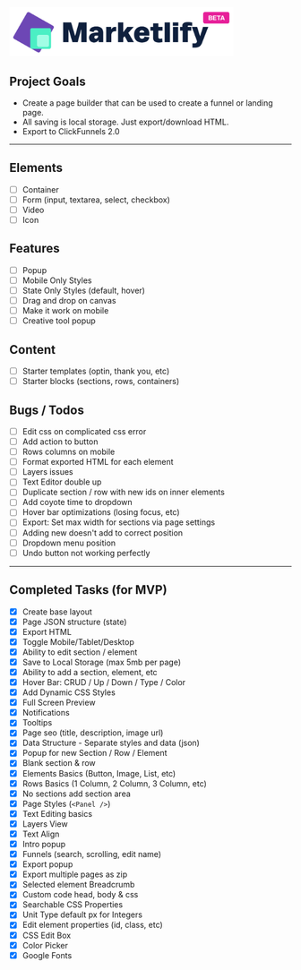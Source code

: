 <img src="/public/images/logo.png" width="400" />

## Project Goals

- Create a page builder that can be used to create a funnel or landing page.
- All saving is local storage. Just export/download HTML.
- Export to ClickFunnels 2.0

---

## Elements

- [ ] Container
- [ ] Form (input, textarea, select, checkbox)
- [ ] Video
- [ ] Icon

## Features

- [ ] Popup
- [ ] Mobile Only Styles
- [ ] State Only Styles (default, hover)
- [ ] Drag and drop on canvas
- [ ] Make it work on mobile
- [ ] Creative tool popup

## Content

- [ ] Starter templates (optin, thank you, etc)
- [ ] Starter blocks (sections, rows, containers)

## Bugs / Todos

- [ ] Edit css on complicated css error
- [ ] Add action to button
- [ ] Rows columns on mobile
- [ ] Format exported HTML for each element
- [ ] Layers issues
- [ ] Text Editor double up
- [ ] Duplicate section / row with new ids on inner elements
- [ ] Add coyote time to dropdown
- [ ] Hover bar optimizations (losing focus, etc)
- [ ] Export: Set max width for sections via page settings
- [ ] Adding new doesn't add to correct position
- [ ] Dropdown menu position
- [ ] Undo button not working perfectly

---

## Completed Tasks (for MVP)

- [x] Create base layout
- [x] Page JSON structure (state)
- [x] Export HTML
- [x] Toggle Mobile/Tablet/Desktop
- [x] Ability to edit section / element
- [x] Save to Local Storage (max 5mb per page)
- [x] Ability to add a section, element, etc
- [x] Hover Bar: CRUD / Up / Down / Type / Color
- [x] Add Dynamic CSS Styles
- [x] Full Screen Preview
- [x] Notifications
- [x] Tooltips
- [x] Page seo (title, description, image url)
- [x] Data Structure - Separate styles and data (json)
- [x] Popup for new Section / Row / Element
- [x] Blank section & row
- [x] Elements Basics (Button, Image, List, etc)
- [x] Rows Basics (1 Column, 2 Column, 3 Column, etc)
- [x] No sections add section area
- [x] Page Styles (`<Panel />`)
- [x] Text Editing basics
- [x] Layers View
- [x] Text Align
- [x] Intro popup
- [x] Funnels (search, scrolling, edit name)
- [x] Export popup
- [x] Export multiple pages as zip
- [x] Selected element Breadcrumb
- [x] Custom code head, body & css
- [x] Searchable CSS Properties
- [x] Unit Type default px for Integers
- [x] Edit element properties (id, class, etc)
- [x] CSS Edit Box
- [x] Color Picker
- [x] Google Fonts
